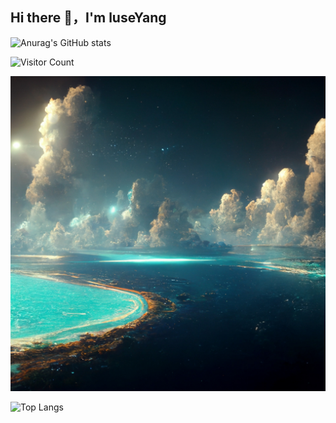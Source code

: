 ## Hi there 👋，I'm luseYang

![Anurag's GitHub stats](https://github-readme-stats.vercel.app/api?username=luseYang&show_icons=true&theme=cobalt)

![Visitor Count](https://profile-counter.glitch.me/luseYang/count.svg)

![](https://github.com/luseYang/luseYang/blob/main/preview2.jpg)

![Top Langs](https://github-readme-stats.vercel.app/api/top-langs/?username=luseYang&layout=compact&theme=cobalt)


